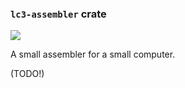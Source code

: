 ### `lc3-assembler` crate

[![](https://github.com/ut-utp/assembler/workflows/assembler/badge.svg)](https://github.com/ut-utp/assembler/actions)

A small assembler for a small computer.

(TODO!)
